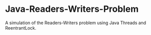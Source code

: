 # Java-Readers-Writers-Problem
A simulation of the Readers-Writers problem using Java Threads and ReentrantLock.
